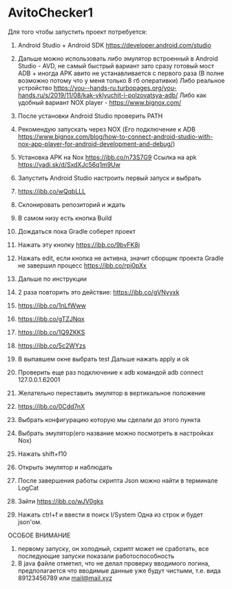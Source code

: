 # AvitoChecker1
Для того чтобы запустить проект потребуется:
1. Android Studio + Android SDK https://developer.android.com/studio
2. Дальше можно использовать либо эмулятор встроенный в Android Studio - AVD, не самый быстрый вариант зато сразу готовый мост ADB + иногда APK авито не устанавливается с первого раза (В полне возможно потому что у меня только 8 гб оперативки)
Либо реальное устройство https://you--hands-ru.turbopages.org/you-hands.ru/s/2019/11/08/kak-vklyuchit-i-polzovatsya-adb/
Либо как удобный вариант NOX player - https://www.bignox.com/
3. После установки Android Studio проверить PATH
4. Рекомендую запускать через NOX
(Его подключение к ADB https://www.bignox.com/blog/how-to-connect-android-studio-with-nox-app-player-for-android-development-and-debug/)
5. Установка APK на Nox https://ibb.co/n73S7G9
Ссылка на apk https://yadi.sk/d/SxdXJc56q1m9Uw
6. Запустить Android Studio настроить первый запуск и выбрать 
7. https://ibb.co/wQqbLLL
8. Склонировать репозиторий и ждать
9. В самом низу есть кнопка Build
10. Дождаться пока Gradle соберет проект
11. Нажать эту кнопку 
https://ibb.co/9bvFK8j
12. Нажать edit, если кнопка не активна, значит сборщик проекта Gradle не завершил процесс
https://ibb.co/rpj0pXx
13. Дальше по инструкции
14. 2 раза повторить это действие:
https://ibb.co/gVNyyxk

15. https://ibb.co/1nLfWww
16. https://ibb.co/gTZJNqx
17. https://ibb.co/1Q9ZKKS
18. https://ibb.co/5c2WYzs
19. В выпавшем окне выбрать test
Дальше нажать apply и ok
20. Проверить еще раз подключение к adb командой 
adb connect 127.0.0.1.62001
21. Желательно переставить эмулятор в вертикальное положение
22. https://ibb.co/0Cdd7nX
  1. Выбрать конфигурацию которую мы сделали до этого пункта
  2. Выбрать эмулятор(его название можно посмотреть в настройках Nox)
23. Нажать shift+f10
24. Открыть эмулятор и наблюдать
25. После завершения работы скрипта Json можно найти в терминале LogCat
26. Зайти https://ibb.co/wJV0gks
27. Нажать ctrl+f и ввести в поиск I/System 
Одна из строк и будет json'ом.

ОСОБОЕ ВНИМАНИЕ 
1. первому запуску, он холодный, скрипт может не сработать, все последующие запуски показали работоспособность
2. В java файле отметил, что не делал проверку вводимого логина, предполагается что вводимые данные уже будут чистыми, т.е. вида 89123456789 или mail@mail.xyz
